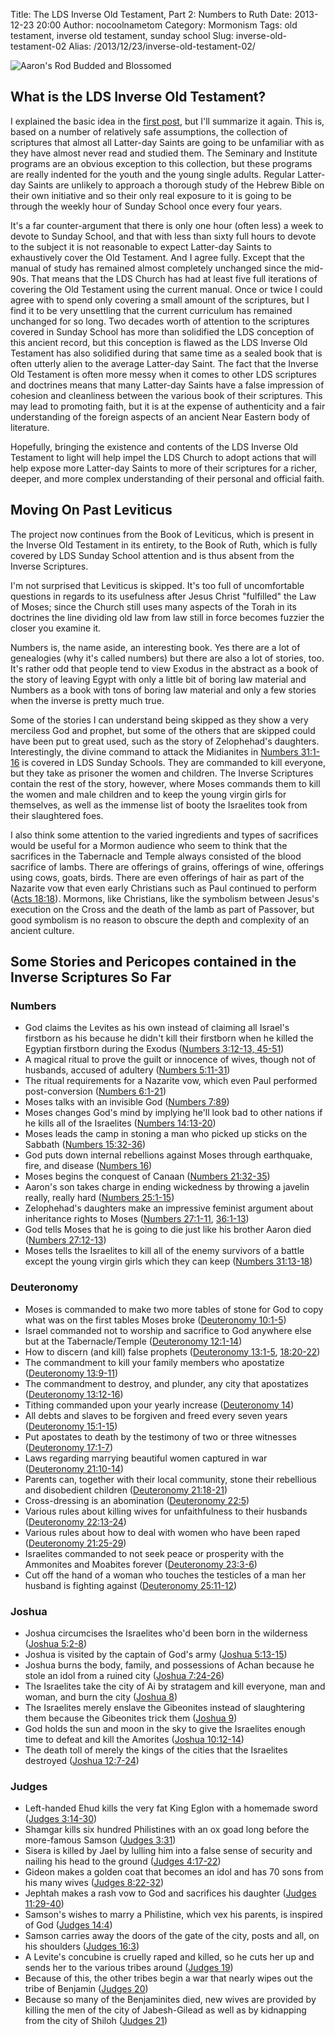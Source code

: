 Title: The LDS Inverse Old Testament, Part 2: Numbers to Ruth
Date: 2013-12-23 20:00
Author: nocoolnametom
Category: Mormonism
Tags: old testament, inverse old testament, sunday school
Slug: inverse-old-testament-02
Alias: /2013/12/23/inverse-old-testament-02/

![Aaron's Rod Budded and Blossomed](http://static.nocoolnametom.com/images/blog_content/2014/aarons_rod_that_budded.jpg)

## What is the LDS Inverse Old Testament?

I explained the basic idea in the [first post][], but I'll summarize it again.  This is, based on a number of relatively safe assumptions, the collection of scriptures that almost all Latter-day Saints are going to be unfamiliar with as they have almost never read and studied them.  The Seminary and Institute programs are an obvious exception to this collection, but these programs are really indented for the youth and the young single adults.  Regular Latter-day Saints are unlikely to approach a thorough study of the Hebrew Bible on their own initiative and so their only real exposure to it is going to be through the weekly hour of Sunday School once every four years.

It's a far counter-argument that there is only one hour (often less) a week to devote to Sunday School, and that with less than sixty full hours to devote to the subject it is not reasonable to expect Latter-day Saints to exhaustively cover the Old Testament.  And I agree fully.  Except that the manual of study has remained almost completely unchanged since the mid-90s.  That means that the LDS Church has had at least five full iterations of covering the Old Testament using the current manual.  Once or twice I could agree with to spend only covering a small amount of the scriptures, but I find it to be very unsettling that the current curriculum has remained unchanged for so long.  Two decades worth of attention to the scriptures covered in Sunday School has more than solidified the LDS conception of this ancient record, but this conception is flawed as the LDS Inverse Old Testament has also solidified during that same time as a sealed book that is often utterly alien to the average Latter-day Saint.  The fact that the Inverse Old Testament is often more messy when it comes to other LDS scriptures and doctrines means that many Latter-day Saints have a false impression of cohesion and cleanliness between the various book of their scriptures.  This may lead to promoting faith, but it is at the expense of authenticity and a fair understanding of the foreign aspects of an ancient Near Eastern body of literature.

Hopefully, bringing the existence and contents of the LDS Inverse Old Testament to light will help impel the LDS Church to adopt actions that will help expose more Latter-day Saints to more of their scriptures for a richer, deeper, and more complex understanding of their personal and official faith.

## Moving On Past Leviticus

The project now continues from the Book of Leviticus, which is present in the Inverse Old Testament in its entirety, to the Book of Ruth, which is fully covered by LDS Sunday School attention and is thus absent from the Inverse Scriptures.

I'm not surprised that Leviticus is skipped.  It's too full of uncomfortable questions in regards to its usefulness after Jesus Christ "fulfilled" the Law of Moses; since the Church still uses many aspects of the Torah in its doctrines the line dividing old law from law still in force becomes fuzzier the closer you examine it.

Numbers is, the name aside, an interesting book.  Yes there are a lot of genealogies (why it's called numbers) but there are also a lot of stories, too. It's rather odd that people tend to view Exodus in the abstract as a book of the story of leaving Egypt with only a little bit of boring law material and Numbers as a book with tons of boring law material and only a few stories when the inverse is pretty much true.

Some of the stories I can understand being skipped as they show a very merciless God and prophet, but some of the others that are skipped could have been put to great used, such as the story of Zelophehad's daughters.  Interestingly, the divine command to attack the Midianites in [Numbers 31:1-16][] is covered in LDS Sunday Schools.  They are commanded to kill everyone, but they take as prisoner the women and children.  The Inverse Scriptures contain the rest of the story, however, where Moses commands them to kill the women and male children and to keep the young virgin girls for themselves, as well as the immense list of booty the Israelites took from their slaughtered foes.

I also think some attention to the varied ingredients and types of sacrifices would be useful for a Mormon audience who seem to think that the sacrifices in the Tabernacle and Temple always consisted of the blood sacrifice of lambs.  There are offerings of grains, offerings of wine, offerings using cows, goats, birds.  There are even offerings of hair as part of the Nazarite vow that even early Christians such as Paul continued to perform ([Acts 18:18][]).  Mormons, like Christians, like the symbolism between Jesus's execution on the Cross and the death of the lamb as part of Passover, but good symbolism is no reason to obscure the depth and complexity of an ancient culture.

## Some Stories and Pericopes contained in the Inverse Scriptures So Far

### Numbers
 * God claims the Levites as his own instead of claiming all Israel's firstborn as his because he didn't kill their firstborn when he killed the Egyptian firstborn during the Exodus ([Numbers 3:12-13, 45-51][])
 * A magical ritual to prove the guilt or innocence of wives, though not of husbands, accused of adultery ([Numbers 5:11-31][])
 * The ritual requirements for a Nazarite vow, which even Paul performed post-conversion ([Numbers 6:1-21][])
 * Moses talks with an invisible God ([Numbers 7:89][])
 * Moses changes God's mind by implying he'll look bad to other nations if he kills all of the Israelites ([Numbers 14:13-20][])
 * Moses leads the camp in stoning a man who picked up sticks on the Sabbath ([Numbers 15:32-36][])
 * God puts down internal rebellions against Moses through earthquake, fire, and disease ([Numbers 16][])
 * Moses begins the conquest of Canaan ([Numbers 21:32-35][])
 * Aaron's son takes charge in ending wickedness by throwing a javelin really, really hard ([Numbers 25:1-15][])
 * Zelophehad's daughters make an impressive feminist argument about inheritance rights to Moses ([Numbers 27:1-11][], [36:1-13][])
 * God tells Moses that he is going to die just like his brother Aaron died ([Numbers 27:12-13][])
 * Moses tells the Israelites to kill all of the enemy survivors of a battle except the young virgin girls which they can keep ([Numbers 31:13-18][])

### Deuteronomy
 * Moses is commanded to make two more tables of stone for God to copy what was on the first tables Moses broke ([Deuteronomy 10:1-5][])
 * Israel commanded not to worship and sacrifice to God anywhere else but at the Tabernacle/Temple ([Deuteronomy 12:1-14][])
 * How to discern (and kill) false prophets ([Deuteronomy 13:1-5][], [18:20-22][])
 * The commandment to kill your family members who apostatize ([Deuteronomy 13:9-11][])
 * The commandment to destroy, and plunder, any city that apostatizes ([Deuteronomy 13:12-16][])
 * Tithing commanded upon your yearly increase ([Deuteronomy 14][])
 * All debts and slaves to be forgiven and freed every seven years ([Deuteronomy 15:1-15][])
 * Put apostates to death by the testimony of two or three witnesses ([Deuteronomy 17:1-7][])
 * Laws regarding marrying beautiful women captured in war ([Deuteronomy 21:10-14][])
 * Parents can, together with their local community, stone their rebellious and disobedient children ([Deuteronomy 21:18-21][])
 * Cross-dressing is an abomination ([Deuteronomy 22:5][])
 * Various rules about killing wives for unfaithfulness to their husbands ([Deuteronomy 22:13-24][])
 * Various rules about how to deal with women who have been raped ([Deuteronomy 21:25-29][])
 * Israelites commanded to not seek peace or prosperity with the Ammonites and Moabites forever ([Deuteronomy 23:3-6][])
 * Cut off the hand of a woman who touches the testicles of a man her husband is fighting against ([Deuteronomy 25:11-12][])

### Joshua
 * Joshua circumcises the Israelites who'd been born in the wilderness ([Joshua 5:2-8][])
 * Joshua is visited by the captain of God's army ([Joshua 5:13-15][])
 * Joshua burns the body, family, and possessions of Achan because he stole an idol from a ruined city ([Joshua 7:24-26][])
 * The Israelites take the city of Ai by stratagem and kill everyone, man and woman, and burn the city ([Joshua 8][])
 * The Israelites merely enslave the Gibeonites instead of slaughtering them because the Gibeonites trick them ([Joshua 9][])
 * God holds the sun and moon in the sky to give the Israelites enough time to defeat and kill the Amorites ([Joshua 10:12-14][])
 * The death toll of merely the kings of the cities that the Israelites destroyed ([Joshua 12:7-24][])

### Judges
 * Left-handed Ehud kills the very fat King Eglon with a homemade sword ([Judges 3:14-30][])
 * Shamgar kills six hundred Philistines with an ox goad long before the more-famous Samson ([Judges 3:31][])
 * Sisera is killed by Jael by lulling him into a false sense of security and nailing his head to the ground ([Judges 4:17-22][])
 * Gideon makes a golden coat that becomes an idol and has 70 sons from his many wives ([Judges 8:22-32][])
 * Jephtah makes a rash vow to God and sacrifices his daughter ([Judges 11:29-40][])
 * Samson's wishes to marry a Philistine, which vex his parents, is inspired of God ([Judges 14:4][])
 * Samson carries away the doors of the gate of the city, posts and all, on his shoulders ([Judges 16:3][])
 * A Levite's concubine is cruelly raped and killed, so he cuts her up and sends her to the various tribes around ([Judges 19][])
 * Because of this, the other tribes begin a war that nearly wipes out the tribe of Benjamin ([Judges 20][])
 * Because so many of the Benjaminites died, new wives are provided by killing the men of the city of Jabesh-Gilead as well as by kidnapping from the city of Shiloh ([Judges 21][])

[first post]: |filename|inverse-old-testament-01.md "The LDS Inverse Old Testament, Part 1: Pearl of Great Price to Leviticus"
[Numbers 31:1-16]: https://www.lds.org/scriptures/ot/num/31.1-16#1
[Acts 18:18]: https://www.lds.org/scriptures/nt/acts/18.18#17
[Numbers 3:12-13, 45-51]: https://www.lds.org/scriptures/ot/num/3.12-13,45-51#11
[Numbers 5:11-31]: https://www.lds.org/scriptures/ot/num/5.11-31#10
[Numbers 6:1-21]: https://www.lds.org/scriptures/ot/num/6.1-21#1
[Numbers 7:89]: https://www.lds.org/scriptures/ot/num/7.89#88
[Numbers 14:13-20]: https://www.lds.org/scriptures/ot/num/14.13-20#12
[Numbers 15:32-36]: https://www.lds.org/scriptures/ot/num/15.32-36#31
[Numbers 16]: https://www.lds.org/scriptures/ot/num/16.1-1000#1
[Numbers 21:32-35]: https://www.lds.org/scriptures/ot/num/21.32-45#31
[Numbers 25:1-15]: https://www.lds.org/scriptures/ot/num/25.1-15#1
[Numbers 27:1-11]: https://www.lds.org/scriptures/ot/num/27.1-11#1
[36:1-13]: https://www.lds.org/scriptures/ot/num/36.1-13#1
[Numbers 27:12-13]: https://www.lds.org/scriptures/ot/num/27.12-13#11
[Numbers 31:13-18]: https://www.lds.org/scriptures/ot/num/31.13-18#12
[Deuteronomy 10:1-5]: https://www.lds.org/scriptures/ot/deut/10.1-5#1
[Deuteronomy 12:1-14]: https://www.lds.org/scriptures/ot/deut/12.1-14#1
[Deuteronomy 13:1-5]: https://www.lds.org/scriptures/ot/deut/13.1-5#1
[18:20-22]: https://www.lds.org/scriptures/ot/deut/18.20-22#19
[Deuteronomy 13:9-11]: https://www.lds.org/scriptures/ot/deut/13.9-11#8
[Deuteronomy 13:12-16]: https://www.lds.org/scriptures/ot/deut/13.12-16#11
[Deuteronomy 14]: https://www.lds.org/scriptures/ot/deut/14.1-1000#1
[Deuteronomy 15:1-15]: https://www.lds.org/scriptures/ot/deut/15.1-15#1
[Deuteronomy 17:1-7]: https://www.lds.org/scriptures/ot/deut/17.1-7#1
[Deuteronomy 21:10-14]: https://www.lds.org/scriptures/ot/deut/21.10-14#9
[Deuteronomy 21:18-21]: https://www.lds.org/scriptures/ot/deut/21.18-21#17
[Deuteronomy 22:5]: https://www.lds.org/scriptures/ot/deut/22.5#4
[Deuteronomy 22:13-24]: https://www.lds.org/scriptures/ot/deut/22.13-24#12
[Deuteronomy 21:25-29]: https://www.lds.org/scriptures/ot/deut/21.25-29#24
[Deuteronomy 23:3-6]: https://www.lds.org/scriptures/ot/deut/23.3-6#2
[Deuteronomy 25:11-12]: https://www.lds.org/scriptures/ot/deut/25.11-12#10
[Joshua 5:2-8]: https://www.lds.org/scriptures/ot/josh/5.2-8#1
[Joshua 5:13-15]: https://www.lds.org/scriptures/ot/josh/5.13-15#12
[Joshua 7:24-26]: https://www.lds.org/scriptures/ot/josh/7.24-26#23
[Joshua 8]: https://www.lds.org/scriptures/ot/josh/8.1-1000#1
[Joshua 9]: https://www.lds.org/scriptures/ot/josh/9.1-1000#1
[Joshua 10:12-14]: https://www.lds.org/scriptures/ot/josh/10.12-14#11
[Joshua 12:7-24]: https://www.lds.org/scriptures/ot/josh/12.7-24#6
[Judges 3:14-30]: https://www.lds.org/scriptures/ot/judg/3.14-30#13
[Judges 3:31]: https://www.lds.org/scriptures/ot/judg/3.31#30
[Judges 4:17-22]: https://www.lds.org/scriptures/ot/judg/4.17-22#16
[Judges 8:22-32]: https://www.lds.org/scriptures/ot/judg/8.22-32#21
[Judges 11:29-40]: https://www.lds.org/scriptures/ot/judg/11.29-40#28
[Judges 14:4]: https://www.lds.org/scriptures/ot/judg/14.4#3
[Judges 16:3]: https://www.lds.org/scriptures/ot/judg/16.3#2
[Judges 19]: https://www.lds.org/scriptures/ot/judg/19.1-1000#1
[Judges 20]: https://www.lds.org/scriptures/ot/judg/20.1-1000#1
[Judges 21]: https://www.lds.org/scriptures/ot/judg/21.1-1000#1